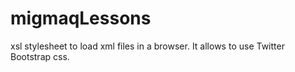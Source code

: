 migmaqLessons
=============
xsl stylesheet to load xml files in a browser. It allows to use Twitter Bootstrap css. 
